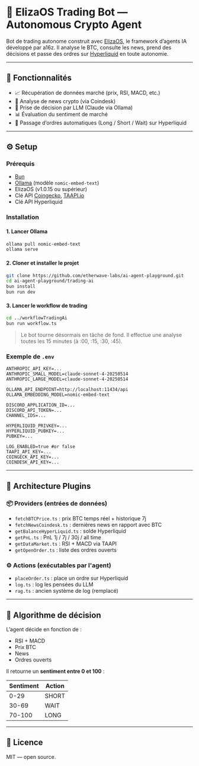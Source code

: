 # 🤖 ElizaOS Trading Bot — Autonomous Crypto Agent

Bot de trading autonome construit avec [ElizaOS](https://github.com/a16z/eliza), le framework d’agents IA développé par a16z.
Il analyse le BTC, consulte les news, prend des décisions et passe des ordres sur [Hyperliquid](https://hyperliquid.xyz) en toute autonomie.

---

## 🧠 Fonctionnalités

- 📈 Récupération de données marché (prix, RSI, MACD, etc.)
- 📰 Analyse de news crypto (via Coindesk)
- 🧠 Prise de décision par LLM (Claude via Ollama)
- 📊 Évaluation du sentiment de marché
- 💸 Passage d’ordres automatiques (Long / Short / Wait) sur Hyperliquid

---

## ⚙️ Setup

### Prérequis

- [Bun](https://bun.sh/)
- [Ollama](https://ollama.com/) (modèle `nomic-embed-text`)
- ElizaOS (v1.0.15 ou supérieur)
- Clé API [Coingecko](https://www.coingecko.com/), [TAAPI.io](https://taapi.io/)
- Clé API Hyperliquid

### Installation

#### 1. Lancer Ollama

```bash
ollama pull nomic-embed-text
ollama serve
```

#### 2. Cloner et installer le projet

```bash
git clone https://github.com/etherwave-labs/ai-agent-playground.git
cd ai-agent-playground/trading-ai
bun install
bun run dev
```

#### 3. Lancer le workflow de trading

```bash
cd ../workflowTradingAi
bun run workflow.ts
```

> Le bot tourne désormais en tâche de fond. Il effectue une analyse toutes les 15 minutes (à :00, :15, :30, :45).

### Exemple de `.env`

```env
ANTHROPIC_API_KEY=...
ANTHROPIC_SMALL_MODEL=claude-sonnet-4-20250514
ANTHROPIC_LARGE_MODEL=claude-sonnet-4-20250514

OLLAMA_API_ENDPOINT=http://localhost:11434/api
OLLAMA_EMBEDDING_MODEL=nomic-embed-text

DISCORD_APPLICATION_ID=...
DISCORD_API_TOKEN=...
CHANNEL_IDS=...

HYPERLIQUID_PRIVKEY=...
HYPERLIQUID_PUBKEY=...
PUBKEY=...

LOG_ENABLED=true #or false
TAAPI_API_KEY=...
COINGECK_API_KEY=...
COINDESK_API_KEY=...
```

---

## 🧰 Architecture Plugins

### 📦 Providers (entrées de données)

- `fetchBTCPrice.ts` : prix BTC temps réel + historique 7j
- `fetchNewsCoindesk.ts` : dernières news en rapport avec BTC
- `getBalanceHyperLiquid.ts` : solde Hyperliquid
- `getPnL.ts` : PnL 1j / 7j / 30j / all time
- `getDataMarket.ts` : RSI + MACD via TAAPI
- `getOpenOrder.ts` : liste des ordres ouverts

### ⚙️ Actions (exécutables par l'agent)

- `placeOrder.ts` : place un ordre sur Hyperliquid
- `log.ts` : log les pensées du LLM
- `rag.ts` : ancien système de log (remplacé)

---

## 🧠 Algorithme de décision

L’agent décide en fonction de :

- RSI + MACD
- Prix BTC
- News
- Ordres ouverts

Il retourne un **sentiment entre 0 et 100** :

| Sentiment | Action |
| --------- | ------ |
| 0-29      | SHORT  |
| 30-69     | WAIT   |
| 70-100    | LONG   |

---

## 📄 Licence

MIT — open source.
